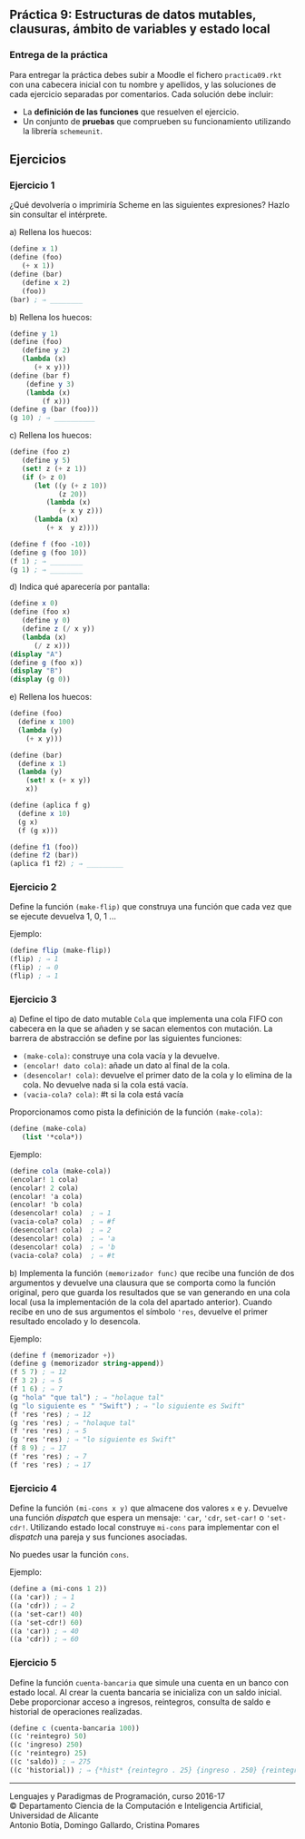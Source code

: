 ## Práctica 9: Estructuras de datos mutables, clausuras, ámbito de variables y estado local

### Entrega de la práctica

Para entregar la práctica debes subir a Moodle el fichero
`practica09.rkt` con una cabecera inicial con tu nombre y apellidos, y
las soluciones de cada ejercicio separadas por comentarios. Cada
solución debe incluir:

- La **definición de las funciones** que resuelven el ejercicio.
- Un conjunto de **pruebas** que comprueben su funcionamiento
  utilizando la librería `schemeunit`.

## Ejercicios

### Ejercicio 1

¿Qué devolvería o imprimiría Scheme en las siguientes expresiones?
Hazlo sin consultar el intérprete.

a) Rellena los huecos:

```scheme
(define x 1)
(define (foo)
   (+ x 1))
(define (bar)
   (define x 2)
   (foo))
(bar) ; ⇒ ________
```

b) Rellena los huecos:

```scheme
(define y 1)
(define (foo)
   (define y 2)
   (lambda (x)
      (+ x y)))
(define (bar f)
    (define y 3)
    (lambda (x)
        (f x)))
(define g (bar (foo)))
(g 10) ; ⇒ __________
```

c) Rellena los huecos:

```scheme
(define (foo z)
   (define y 5)
   (set! z (+ z 1))
   (if (> z 0)
      (let ((y (+ z 10))
            (z 20))
         (lambda (x)
            (+ x y z)))
      (lambda (x)
         (+ x  y z))))

(define f (foo -10))
(define g (foo 10))
(f 1) ; ⇒ ________
(g 1) ; ⇒ ________
```

d) Indica qué aparecería por pantalla:

```scheme
(define x 0)
(define (foo x)
   (define y 0)
   (define z (/ x y))
   (lambda (x)
      (/ z x)))
(display "A")
(define g (foo x))
(display "B")
(display (g 0))
```

e) Rellena los huecos:

```scheme
(define (foo)
  (define x 100)
  (lambda (y)
    (+ x y)))

(define (bar)
  (define x 1)
  (lambda (y)
    (set! x (+ x y))
    x))

(define (aplica f g)
  (define x 10)
  (g x) 
  (f (g x)))

(define f1 (foo)) 
(define f2 (bar))
(aplica f1 f2) ; ⇒ _________
```


### Ejercicio 2

Define la función `(make-flip)` que construya una función que cada vez
que se ejecute devuelva 1, 0, 1 ...

Ejemplo:

```scheme
(define flip (make-flip))
(flip) ; ⇒ 1
(flip) ; ⇒ 0
(flip) ; ⇒ 1
```

### Ejercicio 3

a) Define el tipo de dato mutable `Cola` que implementa una cola FIFO
con cabecera en la que se añaden y se sacan elementos con mutación. La
barrera de abstracción se define por las siguientes funciones:

- `(make-cola)`: construye una cola vacía y la devuelve.
- `(encolar! dato cola)`: añade un dato al final de la cola.
- `(desencolar! cola)`: devuelve el primer dato de la cola y lo
  elimina de la cola. No devuelve nada si la cola está vacía.
- `(vacia-cola? cola)`: #t si la cola está vacía

Proporcionamos como pista la definición de la función `(make-cola)`:

```scheme
(define (make-cola)
   (list '*cola*))
```

Ejemplo:

```scheme
(define cola (make-cola))
(encolar! 1 cola)
(encolar! 2 cola)
(encolar! 'a cola)
(encolar! 'b cola)
(desencolar! cola)  ; ⇒ 1
(vacia-cola? cola)  ; ⇒ #f
(desencolar! cola)  ; ⇒ 2
(desencolar! cola)  ; ⇒ 'a
(desencolar! cola)  ; ⇒ 'b
(vacia-cola? cola)  ; ⇒ #t
```

b) Implementa la función `(memorizador func)` que recibe una función
de dos argumentos y devuelve una clausura que se comporta como la
función original, pero que guarda los resultados que se van generando
en una cola local (usa la implementación de la cola del apartado
anterior). Cuando recibe en uno de sus argumentos el símbolo `'res`,
devuelve el primer resultado encolado y lo desencola.

Ejemplo:

```scheme
(define f (memorizador +))
(define g (memorizador string-append))
(f 5 7) ; ⇒ 12
(f 3 2) ; ⇒ 5
(f 1 6) ; ⇒ 7
(g "hola" "que tal") ; ⇒ "holaque tal"
(g "lo siguiente es " "Swift") ; ⇒ "lo siguiente es Swift"
(f 'res 'res) ; ⇒ 12
(g 'res 'res) ; ⇒ "holaque tal"
(f 'res 'res) ; ⇒ 5
(g 'res 'res) ; ⇒ "lo siguiente es Swift"
(f 8 9) ; ⇒ 17
(f 'res 'res) ; ⇒ 7
(f 'res 'res) ; ⇒ 17
```

### Ejercicio 4

Define la función `(mi-cons x y)` que almacene dos valores `x` e
`y`. Devuelve una función _dispatch_ que espera un mensaje: `'car`,
`'cdr`, `set-car!` o `'set-cdr!`. Utilizando estado local construye
`mi-cons` para implementar con el _dispatch_ una pareja y sus
funciones asociadas. 

No puedes usar la función `cons`.

Ejemplo:

```scheme
(define a (mi-cons 1 2))
((a 'car)) ; ⇒ 1
((a 'cdr)) ; ⇒ 2
((a 'set-car!) 40)
((a 'set-cdr!) 60)
((a 'car)) ; ⇒ 40
((a 'cdr)) ; ⇒ 60
```

### Ejercicio 5

Define la función `cuenta-bancaria` que simule una cuenta en un banco
con estado local.  Al crear la cuenta bancaria se inicializa con un
saldo inicial. Debe proporcionar acceso a ingresos, reintegros,
consulta de saldo e historial de operaciones realizadas.

```scheme
(define c (cuenta-bancaria 100))
((c 'reintegro) 50)
((c 'ingreso) 250)
((c 'reintegro) 25)
((c 'saldo)) ; ⇒ 275
((c 'historial)) ; ⇒ {*hist* {reintegro . 25} {ingreso . 250} {reintegro . 50}}
```


----

Lenguajes y Paradigmas de Programación, curso 2016-17  
© Departamento Ciencia de la Computación e Inteligencia Artificial, Universidad de Alicante  
Antonio Botía, Domingo Gallardo, Cristina Pomares  
